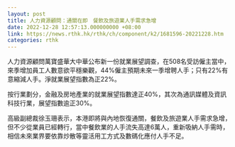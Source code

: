 ```yaml
---
layout: post
title: 人力資源顧問：通關在即　餐飲及旅遊業人手需求急增
date: 2022-12-28 12:57:13.000000000 +08:00
link: https://news.rthk.hk/rthk/ch/component/k2/1681596-20221228.htm
categories: rthk
---
```


人力資源顧問萬寶盛華大中華公布新一份就業展望調查，在508名受訪僱主當中，來季增加員工人數意欲平穩樂觀，44%僱主預期未來一季增聘人手；只有22%有意縮減人手。淨就業展望指數為正22%。

按行業劃分，金融及房地產業的就業展望指數達正40%，其次為通訊媒體及資訊科技行業，展望指數逾正30%。

高級副總裁徐玉珊表示，本港即將與內地恢復通關，餐飲及旅遊業人手需求急增，但不少從業員已經轉行，當中餐飲業的人手流失高達6萬人，重新吸納人手需時，相信未來業界要依靠炒散等靈活用工方式及數碼化應付人手不足。
